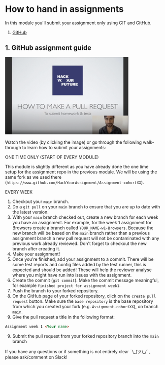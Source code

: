 # How to hand in assignments

In this module you'll submit your assignment only using GIT and GitHub.

1. [GitHub](https://www.github.com/HackYourFuture/Browsers)

## 1. GitHub assignment guide

<a href="http://www.youtube.com/watch?feature=player_embedded&v=CpYARPYGQU8" target="_blank"><img src="./assets/submit-homework.png" width="400" height="250" alt="HYF Video" /></a>

Watch the video (by clicking the image) or go through the following walk-through to learn how to submit your assignments:

ONE TIME ONLY (START OF EVERY MODULE)

This module is slightly different as you have already done the one time setup for the assignment repo in the previous module. We will be using the same fork as we used there (`https://www.github.com/HackYourAssignment/Assignment-cohortXX`).

EVERY WEEK

1. Checkout your `main` branch.
2. Do a `git pull` on your `main` branch to ensure that you are up to date with the latest version.
3. With your `main` branch checked out, create a new branch for each week you have an assignment. For example, for the week 1 assignment for Browsers create a branch called `YOUR_NAME-w1-Browsers`. Because the new branch will be based on the `main` branch rather than a previous assignment branch a new pull request will not be contaminated with any previous work already reviewed. Don't forget to checkout the new branch after creating it.
4. Make your assignment!
5. Once you're finished, add your assignment to a commit. There will be some test reports and config files added by the test runner, this is expected and should be added! These will help the reviewer analyse where you might have run into issues with the assignment.
6. Create the commit (`git commit`). Make the commit message meaningful, for example `finished project for assignment week1`.
7. Push the branch to your forked repository.
8. On the GitHub page of your forked repository, click on the `create pull request` button. Make sure the `base repository` is the base repository from which you created your fork (e.g. `Assignment-cohortXX`), on branch `main`.
8. Give the pull request a title in the following format:

```markdown
Assignment week 1 <Your name>
```

9. Submit the pull request from your forked repository branch into the `main` branch

If you have any questions or if something is not entirely clear ¯\\\_(ツ)\_/¯, please ask/comment on Slack!

